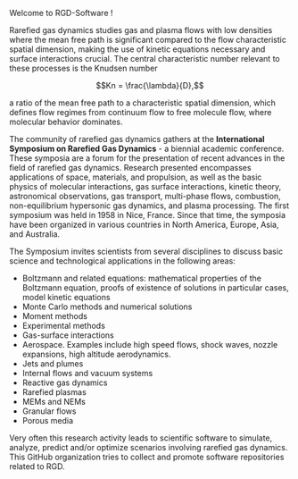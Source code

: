 Welcome to RGD-Software !

Rarefied gas dynamics studies gas and plasma flows with low densities where the mean free path is significant compared to the flow characteristic spatial dimension, making the use of kinetic equations necessary and surface interactions crucial. The central characteristic number relevant to these processes is the Knudsen number  
```math
Kn = \frac{\lambda}{D},
```
a ratio of the mean free path to a characteristic spatial dimension,
which defines flow regimes from continuum flow to free molecule flow, where molecular behavior dominates.

The community of rarefied gas dynamics gathers at the **International Symposium on Rarefied Gas Dynamics** - a biennial academic conference. These symposia are a forum for the presentation of recent advances in the field of rarefied gas dynamics. Research presented encompasses applications of space, materials, and propulsion, as well as the basic physics of molecular interactions, gas surface interactions, kinetic theory, astronomical observations, gas transport, multi-phase flows, combustion, non-equilibrium hypersonic gas dynamics, and plasma processing. The first symposium was held in 1958 in Nice, France. Since that time, the symposia have been organized in various countries in North America, Europe, Asia, and Australia.

The Symposium invites scientists from several disciplines to discuss basic science and technological applications in the following areas:
 * Boltzmann and related equations: mathematical properties of the Boltzmann equation, proofs of existence of solutions in particular cases, model kinetic equations
 * Monte Carlo methods and numerical solutions
 * Moment methods
 * Experimental methods
 * Gas-surface interactions
 * Aerospace. Examples include high speed flows, shock waves, nozzle expansions, high altitude aerodynamics.
 * Jets and plumes
 * Internal flows and vacuum systems
 * Reactive gas dynamics
 * Rarefied plasmas
 * MEMs and NEMs
 * Granular flows
 * Porous media

Very often this research activity leads to scientific software to simulate, analyze, predict and/or optimize scenarios involving rarefied gas dynamics. This GitHub organization tries to collect and promote software repositories related to RGD.
